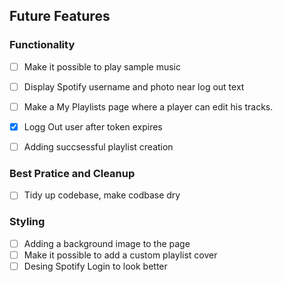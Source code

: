 ## Future Features

### Functionality 
- [ ] Make it possible to play sample music
- [ ] Display Spotify username and photo near log out text

- [ ] Make a My Playlists page where a player can edit his tracks.
- [x] Logg Out user after token expires
- [ ] Adding succsessful playlist creation 

### Best Pratice and Cleanup 
- [ ] Tidy up codebase, make codbase dry

### Styling 
- [ ] Adding a background image to the page
- [ ] Make it possible to add a custom playlist cover
- [ ] Desing Spotify Login to look better 